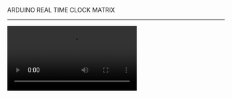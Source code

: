 ARDUINO REAL TIME CLOCK MATRIX
<hr/>

<video preload="auto" src="https://github.com/austinhutchen/MATriXCLOCK/assets/93489691/5a5007cb-e214-41b5-8108-63f5320e09cb" type="video/mp4"/>

